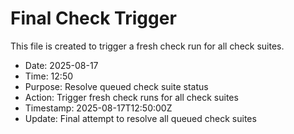 # Final Check Trigger

This file is created to trigger a fresh check run for all check suites.

- Date: 2025-08-17
- Time: 12:50
- Purpose: Resolve queued check suite status
- Action: Trigger fresh check runs for all check suites
- Timestamp: 2025-08-17T12:50:00Z
- Update: Final attempt to resolve all queued check suites

